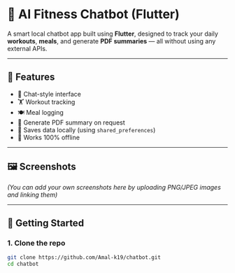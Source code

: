# 🤖 AI Fitness Chatbot (Flutter)

A smart local chatbot app built using **Flutter**, designed to track your daily **workouts**, **meals**, and generate **PDF summaries** — all without using any external APIs.

---

## 📱 Features

- 🧠 Chat-style interface
- 🏋️ Workout tracking
- 🍽️ Meal logging
- 📄 Generate PDF summary on request
- 💾 Saves data locally (using `shared_preferences`)
- 📴 Works 100% offline

---

## 🖼️ Screenshots

*(You can add your own screenshots here by uploading PNG/JPEG images and linking them)*

---

## 🚀 Getting Started

### 1. Clone the repo

```bash
git clone https://github.com/Amal-k19/chatbot.git
cd chatbot
